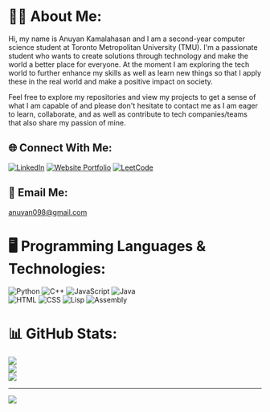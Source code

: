 # 🙋‍♂️ About Me:
Hi, my name is Anuyan Kamalahasan and I am a second-year computer science student at Toronto Metropolitan University (TMU). I'm a passionate student who wants to create solutions through technology and make the world a better place for everyone. At the moment I am exploring the tech world to further enhance my skills as well as learn new things so that I apply these in the real world and make a positive impact on society. 

Feel free to explore my repositories and view my projects to get a sense of what I am capable of and please don't hesitate to contact me as I am eager to learn, collaborate, and as well as contribute to tech companies/teams that also share my passion of mine.


## 🌐 Connect With Me:
[![LinkedIn](https://img.shields.io/badge/LinkedIn-0077B5?style=for-the-badge&logo=linkedin&logoColor=white)](https://linkedin.com/in/www.linkedin.com/in/anuyan-kamalahasan)
[![Website Portfolio](https://img.shields.io/badge/EPortfolio-D14836?style=for-the-badge&logo=portfolio&logoColor=white)](mailto:anuyan.kamalahasan@example.com)
[![LeetCode](https://img.shields.io/badge/LeetCode-FFA116?style=for-the-badge&logo=leetcode&logoColor=black)](https://leetcode.com/u/anuyan-kamalahasan/)

## 📩 Email Me:
anuyan098@gmail.com

# 🖥️ Programming Languages & Technologies:
![Python](https://img.shields.io/badge/python-3670A0?style=for-the-badge&logo=python&logoColor=ffdd54) 
![C++](https://img.shields.io/badge/c++-%2300599C.svg?style=for-the-badge&logo=c%2B%2B&logoColor=white) 
![JavaScript](https://img.shields.io/badge/javascript-%23323330.svg?style=for-the-badge&logo=javascript&logoColor=%23F7DF1E) ![Java](https://img.shields.io/badge/java-%23ED8B00.svg?style=for-the-badge&logo=openjdk&logoColor=white)   
![HTML](https://img.shields.io/badge/html-%23E34F26.svg?style=for-the-badge&logo=html5&logoColor=white)  ![CSS](https://img.shields.io/badge/css-%231572B6.svg?style=for-the-badge&logo=css3&logoColor=white) ![Lisp](https://img.shields.io/badge/Lisp-%23c5007f.svg?style=for-the-badge&logo=lisp&logoColor=white) ![Assembly](https://img.shields.io/badge/Assembly-%23d4aa00.svg?style=for-the-badge&logo=gear&logoColor=white)


# 📊 GitHub Stats:
![](https://github-readme-stats.vercel.app/api?username=anuyan-kamalahasan&theme=dark&hide_border=false&include_all_commits=false&count_private=false)<br/>
![](https://github-readme-streak-stats.herokuapp.com/?user=anuyan-kamalahasan&theme=dark&hide_border=false)<br/>
![](https://github-readme-stats.vercel.app/api/top-langs/?username=anuyan-kamalahasan&theme=dark&hide_border=false&include_all_commits=false&count_private=false&layout=compact)

---
[![](https://visitcount.itsvg.in/api?id=anuyan-kamalahasan&icon=1&color=6)](https://visitcount.itsvg.in)

<!-- Proudly created with GPRM ( https://gprm.itsvg.in ) -->

